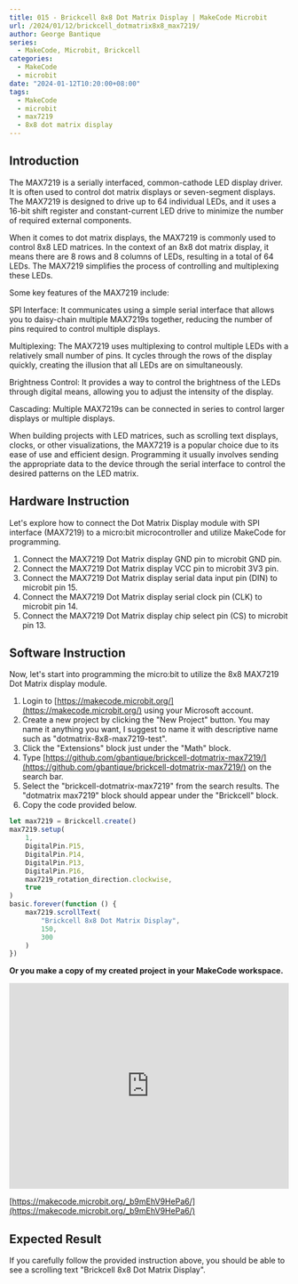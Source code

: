```yaml
---
title: 015 - Brickcell 8x8 Dot Matrix Display | MakeCode Microbit
url: /2024/01/12/brickcell_dotmatrix8x8_max7219/
author: George Bantique
series:
  - MakeCode, Microbit, Brickcell
categories:
  - MakeCode
  - microbit
date: "2024-01-12T10:20:00+08:00"
tags:
  - MakeCode
  - microbit
  - max7219
  - 8x8 dot matrix display
---
```


## **Introduction**

The MAX7219 is a serially interfaced, common-cathode LED display driver. It is often used to control dot matrix displays or seven-segment displays. The MAX7219 is designed to drive up to 64 individual LEDs, and it uses a 16-bit shift register and constant-current LED drive to minimize the number of required external components.

When it comes to dot matrix displays, the MAX7219 is commonly used to control 8x8 LED matrices. In the context of an 8x8 dot matrix display, it means there are 8 rows and 8 columns of LEDs, resulting in a total of 64 LEDs. The MAX7219 simplifies the process of controlling and multiplexing these LEDs.

Some key features of the MAX7219 include:

SPI Interface: It communicates using a simple serial interface that allows you to daisy-chain multiple MAX7219s together, reducing the number of pins required to control multiple displays.

Multiplexing: The MAX7219 uses multiplexing to control multiple LEDs with a relatively small number of pins. It cycles through the rows of the display quickly, creating the illusion that all LEDs are on simultaneously.

Brightness Control: It provides a way to control the brightness of the LEDs through digital means, allowing you to adjust the intensity of the display.

Cascading: Multiple MAX7219s can be connected in series to control larger displays or multiple displays.

When building projects with LED matrices, such as scrolling text displays, clocks, or other visualizations, the MAX7219 is a popular choice due to its ease of use and efficient design. Programming it usually involves sending the appropriate data to the device through the serial interface to control the desired patterns on the LED matrix.

## **Hardware Instruction**

Let's explore how to connect the Dot Matrix Display module with SPI interface (MAX7219) to a micro:bit microcontroller and utilize MakeCode for programming.

1. Connect the MAX7219 Dot Matrix display GND pin to microbit GND pin.
2. Connect the MAX7219 Dot Matrix display VCC pin to microbit 3V3 pin.
3. Connect the MAX7219 Dot Matrix display serial data input pin (DIN) to microbit pin 15.
4. Connect the MAX7219 Dot Matrix display serial clock pin (CLK) to microbit pin 14.
5. Connect the MAX7219 Dot Matrix display chip select pin (CS) to microbit pin 13.

## **Software Instruction**

Now, let's start into programming the micro:bit to utilize the 8x8 MAX7219 Dot Matrix display module.

1. Login to [https://makecode.microbit.org/](https://makecode.microbit.org/) using your Microsoft account.
2. Create a new project by clicking the "New Project" button. You may name it anything you want, I suggest to name it with descriptive name such as "dotmatrix-8x8-max7219-test".
3. Click the "Extensions" block just under the "Math" block.
4. Type [https://github.com/gbantique/brickcell-dotmatrix-max7219/](https://github.com/gbantique/brickcell-dotmatrix-max7219/) on the search bar.
5. Select the "brickcell-dotmatrix-max7219" from the search results. The "dotmatrix max7219" block should appear under the "Brickcell" block.
6. Copy the code provided below.

```ts
let max7219 = Brickcell.create()
max7219.setup(
    1,
    DigitalPin.P15,
    DigitalPin.P14,
    DigitalPin.P13,
    DigitalPin.P16,
    max7219_rotation_direction.clockwise,
    true
)
basic.forever(function () {
    max7219.scrollText(
        "Brickcell 8x8 Dot Matrix Display",
        150,
        300
    )
})
```

**Or you make a copy of my created project in your MakeCode workspace.**

<div style="position:relative;height:calc(300px + 5em);width:100%;overflow:hidden;"><iframe style="position:absolute;top:0;left:0;width:100%;height:100%;" src="https://makecode.microbit.org/---codeembed#pub:_b9mEhV9HePa6" allowfullscreen="allowfullscreen" frameborder="0" sandbox="allow-scripts allow-same-origin"></iframe></div>

[https://makecode.microbit.org/_b9mEhV9HePa6/](https://makecode.microbit.org/_b9mEhV9HePa6/)

## **Expected Result**

If you carefully follow the provided instruction above, you should be able to see a scrolling text "Brickcell 8x8 Dot Matrix Display".

